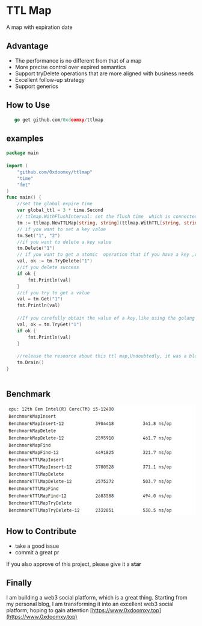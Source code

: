 # TTL Map 

A map with expiration date

## Advantage

+ The performance is no different from that of a map
+ More precise control over expired semantics
+ Support tryDelete operations that are more aligned with business needs
+ Excellent follow-up strategy
+ Support generics


## How to Use


```go
   go get github.com/0xdoomxy/ttlmap
```



## examples 

```go
package main 

import (
	"github.com/0xdoomxy/ttlmap"
	"time"
	"fmt"
)
func main() {
	//set the global expire time
	var global_ttl = 3 * time.Second
	// ttlmap.WithFlushInterval: set the flush time  which is connected with  delete the invalid key,value in  level map
	tm := ttlmap.NewTTLMap[string, string](ttlmap.WithTTL[string, string](global_ttl), ttlmap.WithFlushInterval[string, string](1*time.Second))
	// if you want to set a key value
	tm.Set("1", "2")
	//if you want to delete a key value
	tm.Delete("1")
	// if you want to get a atomic  operation that if you have a key ,delete and return it , else return nil
	val, ok := tm.TryDelete("1")
	//if you delete success
	if ok {
		fmt.Println(val)
	}
	//if you try to get a value
	val = tm.Get("1")
	fmt.Println(val)

	//If you carefully obtain the value of a key,like using the golang map: val,ok:=m[key]
	val, ok = tm.TryGet("1")
	if ok {
		fmt.Println(val)
	}
	
	//release the resource about this ttl map,Undoubtedly, it was a blocking operation, but it took very little time because it only released the value pointed to by the pointer
	tm.Drain()
}
	
```

## Benchmark

![img.png](images/img.png)

## How to Contribute

+ take a good issue 
+ commit a great pr 

If you also approve of this project, please give it a **star** 

## Finally

I am building a web3 social platform, which is a great thing. Starting from my personal blog, I am transforming it into an excellent web3 social platform, hoping to gain attention [https://www.0xdoomxy.top](https://www.0xdoomxy.top)